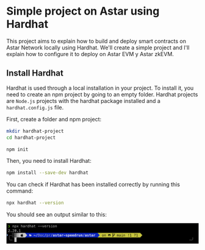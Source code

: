 # Simple project on Astar using Hardhat

This project aims to explain how to build and deploy smart contracts on Astar Network locally using Hardhat. We'll create a simple project and I'll explain how to configure it to deploy on Astar EVM y Astar zkEVM.

## Install Hardhat

Hardhat is used through a local installation in your project. To install it, you need to create an npm project by going to an empty folder. Hardhat projects are ```Node.js``` projects with the hardhat package installed and a ```hardhat.config.js``` file.

First, create a folder and npm project:

```bash
mkdir hardhat-project
cd hardhat-project
```
```bash
npm init
```

Then, you need to install Hardhat:

```bash
npm install --save-dev hardhat
```

You can check if Hardhat has been installed correctly by running this command:

```bash
npx hardhat --version
```

You should see an output similar to this:

![Hardhat version output](/astar/hardhat-example/public/hardhat-v-output.png)